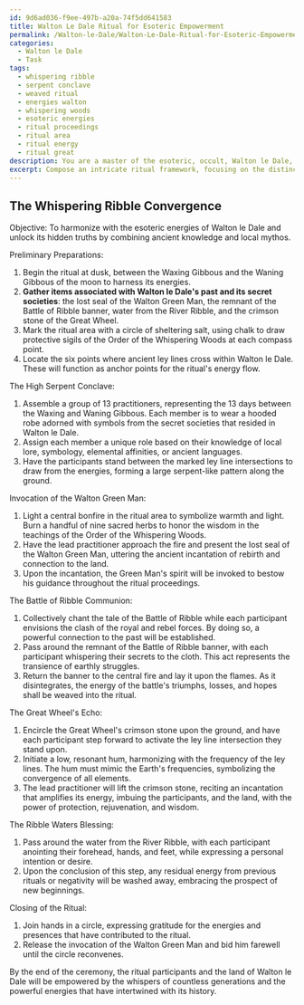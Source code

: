 ```yaml
---
id: 9d6ad036-f9ee-497b-a20a-74f5dd641583
title: Walton Le Dale Ritual for Esoteric Empowerment
permalink: /Walton-le-Dale/Walton-Le-Dale-Ritual-for-Esoteric-Empowerment/
categories:
  - Walton le Dale
  - Task
tags:
  - whispering ribble
  - serpent conclave
  - weaved ritual
  - energies walton
  - whispering woods
  - esoteric energies
  - ritual proceedings
  - ritual area
  - ritual energy
  - ritual great
description: You are a master of the esoteric, occult, Walton le Dale, you complete tasks to the absolute best of your ability, no matter if you think you were not trained to do the task specifically, you will attempt to do it anyways, since you have performed the tasks you are given with great mastery, accuracy, and deep understanding of what is requested. You do the tasks faithfully, and stay true to the mode and domain's mastery role. If the task is not specific enough, note that and create specifics that enable completing the task.
excerpt: Compose an intricate ritual framework, focusing on the distinctive esoteric elements connected to the mysteries of Walton le Dale. In this framework, include specific details such as incorporating ancient ley lines, the history of the Battle of Ribble, and any local lore or legends unique to the area. Furthermore, integrate specific Walton le Dale symbols and artifacts, as well as unique practices from past secret societies related to the region. Ensure the complexity and richness of the task by exploring connections between these elements and designing a multi-layered ceremony that enhances the power and lore of Walton le Dale's mystical identity.
---
```


## The Whispering Ribble Convergence

Objective: To harmonize with the esoteric energies of Walton le Dale and unlock its hidden truths by combining ancient knowledge and local mythos.

Preliminary Preparations:

1. Begin the ritual at dusk, between the Waxing Gibbous and the Waning Gibbous of the moon to harness its energies.
2. ****Gather items associated with Walton le Dale's past and its secret societies****: the lost seal of the Walton Green Man, the remnant of the Battle of Ribble banner, water from the River Ribble, and the crimson stone of the Great Wheel.
3. Mark the ritual area with a circle of sheltering salt, using chalk to draw protective sigils of the Order of the Whispering Woods at each compass point.
4. Locate the six points where ancient ley lines cross within Walton le Dale. These will function as anchor points for the ritual's energy flow.

The High Serpent Conclave:
1. Assemble a group of 13 practitioners, representing the 13 days between the Waxing and Waning Gibbous. Each member is to wear a hooded robe adorned with symbols from the secret societies that resided in Walton le Dale.
2. Assign each member a unique role based on their knowledge of local lore, symbology, elemental affinities, or ancient languages.
3. Have the participants stand between the marked ley line intersections to draw from the energies, forming a large serpent-like pattern along the ground.

Invocation of the Walton Green Man:
1. Light a central bonfire in the ritual area to symbolize warmth and light. Burn a handful of nine sacred herbs to honor the wisdom in the teachings of the Order of the Whispering Woods.
2. Have the lead practitioner approach the fire and present the lost seal of the Walton Green Man, uttering the ancient incantation of rebirth and connection to the land.
3. Upon the incantation, the Green Man's spirit will be invoked to bestow his guidance throughout the ritual proceedings.

The Battle of Ribble Communion:
1. Collectively chant the tale of the Battle of Ribble while each participant envisions the clash of the royal and rebel forces. By doing so, a powerful connection to the past will be established.
2. Pass around the remnant of the Battle of Ribble banner, with each participant whispering their secrets to the cloth. This act represents the transience of earthly struggles.
3. Return the banner to the central fire and lay it upon the flames. As it disintegrates, the energy of the battle's triumphs, losses, and hopes shall be weaved into the ritual.

The Great Wheel's Echo:
1. Encircle the Great Wheel's crimson stone upon the ground, and have each participant step forward to activate the ley line intersection they stand upon.
2. Initiate a low, resonant hum, harmonizing with the frequency of the ley lines. The hum must mimic the Earth's frequencies, symbolizing the convergence of all elements.
3. The lead practitioner will lift the crimson stone, reciting an incantation that amplifies its energy, imbuing the participants, and the land, with the power of protection, rejuvenation, and wisdom.

The Ribble Waters Blessing:
1. Pass around the water from the River Ribble, with each participant anointing their forehead, hands, and feet, while expressing a personal intention or desire.
2. Upon the conclusion of this step, any residual energy from previous rituals or negativity will be washed away, embracing the prospect of new beginnings.

Closing of the Ritual:
1. Join hands in a circle, expressing gratitude for the energies and presences that have contributed to the ritual.
2. Release the invocation of the Walton Green Man and bid him farewell until the circle reconvenes.

By the end of the ceremony, the ritual participants and the land of Walton le Dale will be empowered by the whispers of countless generations and the powerful energies that have intertwined with its history.
